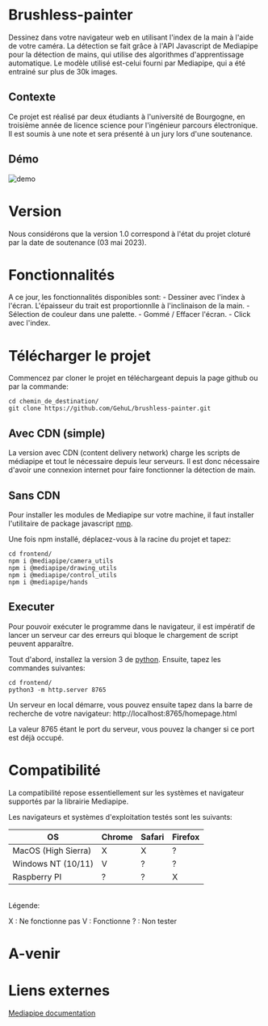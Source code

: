 # Brushless-painter

Dessinez dans votre navigateur web en utilisant l'index de la main à l'aide de votre caméra.
La détection se fait grâce à l'API Javascript de Mediapipe pour la détection de mains, qui utilise des algorithmes 
d'apprentissage automatique. Le modèle utilisé est-celui fourni par Mediapipe, qui a été entrainé sur plus de 30k images.

## Contexte

Ce projet est réalisé par deux étudiants à l'université de Bourgogne, en troisième année de licence science pour l'ingénieur parcours électronique. Il est soumis à une note et sera présenté à un jury lors d'une soutenance.

## Démo

![demo](https://user-images.githubusercontent.com/110404104/229885806-1e8c2033-2181-426f-b21f-d6ca0a726c94.png)

# Version

Nous considérons que la version 1.0 correspond à l'état du projet cloturé par la date de soutenance (03 mai 2023). 
 
# Fonctionnalités

A ce jour, les fonctionnalités disponibles sont:
    - Dessiner avec l'index à l'écran. L'épaisseur du trait est proportionnlle à l'inclinaison de la main.
    - Sélection de couleur dans une palette.
    - Gommé / Effacer l'écran.
    - Click avec l'index.

# Télécharger le projet

Commencez par cloner le projet en téléchargeant depuis la page github ou par la commande:

```
cd chemin_de_destination/
git clone https://github.com/GehuL/brushless-painter.git
```

## Avec CDN (simple)

La version avec CDN (content delivery network) charge les scripts de médiapipe et tout le nécessaire depuis leur serveurs.
Il est donc nécessaire d'avoir une connexion internet pour faire fonctionner la détection de main.

## Sans CDN

Pour installer les modules de Mediapipe sur votre machine, il faut installer l'utilitaire de package javascript [nmp](https://docs.npmjs.com/downloading-and-installing-node-js-and-npm).

Une fois npm installé, déplacez-vous à la racine du projet et tapez:
```
cd frontend/
npm i @mediapipe/camera_utils
npm i @mediapipe/drawing_utils
npm i @mediapipe/control_utils
npm i @mediapipe/hands
```

## Executer

Pour pouvoir exécuter le programme dans le navigateur, il est impératif de lancer un serveur car des erreurs qui bloque le chargement de script peuvent apparaître.

Tout d'abord, installez la version 3 de [python](https://www.python.org/downloads/).
Ensuite, tapez les commandes suivantes:
```
cd frontend/
python3 -m http.server 8765
```

Un serveur en local démarre, vous pouvez ensuite tapez dans la barre de recherche de votre navigateur:
http://localhost:8765/homepage.html

La valeur 8765 étant le port du serveur, vous pouvez la changer si ce port est déjà occupé.

# Compatibilité

La compatibilité repose essentiellement sur les systèmes et navigateur supportés par la librairie Mediapipe.

Les navigateurs et systèmes d'exploitation testés sont les suivants:

|         OS          |     Chrome      |     Safari     |    Firefox    | 
| ------------------  | --------------  | -------------  | ------------- |
| MacOS (High Sierra) |       X         |       X        |      ?        |
| Windows NT (10/11)  |       V         |       ?        |      ?        |
| Raspberry PI        |       ?         |       ?        |      X        | 

<br> Légende: </br> 

X : Ne fonctionne pas
V : Fonctionne
? : Non tester

# A-venir

# Liens externes

[Mediapipe documentation](https://developers.google.com/mediapipe/solutions/vision/hand_landmarker)
